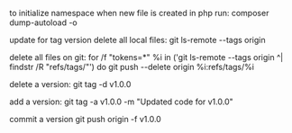 to initialize namespace when new file is created in php run:
composer dump-autoload -o

update for tag version
delete all local files:
git ls-remote --tags origin

delete all files on git: 
for /f "tokens=*" %i in ('git ls-remote --tags origin ^| findstr /R "refs/tags/"') do git push --delete origin %i:refs/tags/%i

delete a version:
git tag -d v1.0.0

add a version: 
git tag -a v1.0.0 -m "Updated code for v1.0.0"

commit a version
git push origin -f v1.0.0
